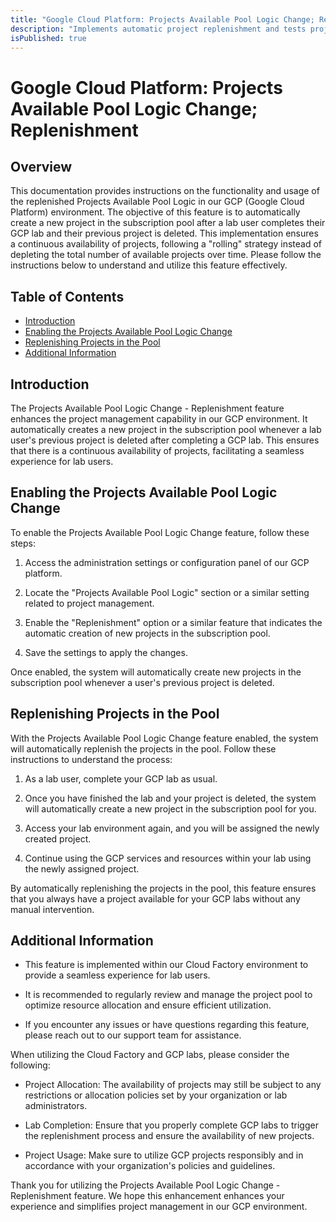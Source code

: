```yaml
---
title: "Google Cloud Platform: Projects Available Pool Logic Change; Replenishment"
description: "Implements automatic project replenishment and tests project deletion, lab users can seamlessly continue their work without interruption."
isPublished: true
---
```


# Google Cloud Platform: Projects Available Pool Logic Change; Replenishment

## Overview

This documentation provides instructions on the functionality and usage of the replenished Projects Available Pool Logic in our GCP (Google Cloud Platform) environment. The objective of this feature is to automatically create a new project in the subscription pool after a lab user completes their GCP lab and their previous project is deleted. This implementation ensures a continuous availability of projects, following a "rolling" strategy instead of depleting the total number of available projects over time. Please follow the instructions below to understand and utilize this feature effectively.

## Table of Contents

- [Introduction](#introduction)
- [Enabling the Projects Available Pool Logic Change](#enabling-the-projects-available-pool-logic-change)
- [Replenishing Projects in the Pool](#replenishing-projects-in-the-pool)
- [Additional Information](#additional-information)

## Introduction

The Projects Available Pool Logic Change - Replenishment feature enhances the project management capability in our GCP environment. It automatically creates a new project in the subscription pool whenever a lab user's previous project is deleted after completing a GCP lab. This ensures that there is a continuous availability of projects, facilitating a seamless experience for lab users.

## Enabling the Projects Available Pool Logic Change

To enable the Projects Available Pool Logic Change feature, follow these steps:

1.  Access the administration settings or configuration panel of our GCP platform.

1.  Locate the "Projects Available Pool Logic" section or a similar setting related to project management.

1.  Enable the "Replenishment" option or a similar feature that indicates the automatic creation of new projects in the subscription pool.

1.  Save the settings to apply the changes.

Once enabled, the system will automatically create new projects in the subscription pool whenever a user's previous project is deleted.

## Replenishing Projects in the Pool

With the Projects Available Pool Logic Change feature enabled, the system will automatically replenish the projects in the pool. Follow these instructions to understand the process:

1.  As a lab user, complete your GCP lab as usual.

1.  Once you have finished the lab and your project is deleted, the system will automatically create a new project in the subscription pool for you.

1.  Access your lab environment again, and you will be assigned the newly created project.

1.  Continue using the GCP services and resources within your lab using the newly assigned project.

By automatically replenishing the projects in the pool, this feature ensures that you always have a project available for your GCP labs without any manual intervention.

## Additional Information

*   This feature is implemented within our Cloud Factory environment to provide a seamless experience for lab users.

*   It is recommended to regularly review and manage the project pool to optimize resource allocation and ensure efficient utilization.

*   If you encounter any issues or have questions regarding this feature, please reach out to our support team for assistance.

When utilizing the Cloud Factory and GCP labs, please consider the following:

*   Project Allocation: The availability of projects may still be subject to any restrictions or allocation policies set by your organization or lab administrators.

*   Lab Completion: Ensure that you properly complete GCP labs to trigger the replenishment process and ensure the availability of new projects.

*   Project Usage: Make sure to utilize GCP projects responsibly and in accordance with your organization's policies and guidelines.

Thank you for utilizing the Projects Available Pool Logic Change - Replenishment feature. We hope this enhancement enhances your experience and simplifies project management in our GCP environment.
